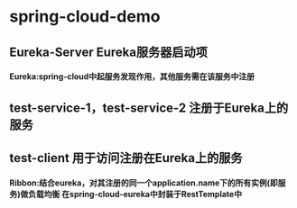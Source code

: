 # spring-cloud-demo

## Eureka-Server Eureka服务器启动项
#### Eureka:spring-cloud中起服务发现作用，其他服务需在该服务中注册

## test-service-1，test-service-2 注册于Eureka上的服务

## test-client 用于访问注册在Eureka上的服务
#### Ribbon:结合eureka，对其注册的同一个application.name下的所有实例(即服务)做负载均衡  在spring-cloud-eureka中封装于RestTemplate中